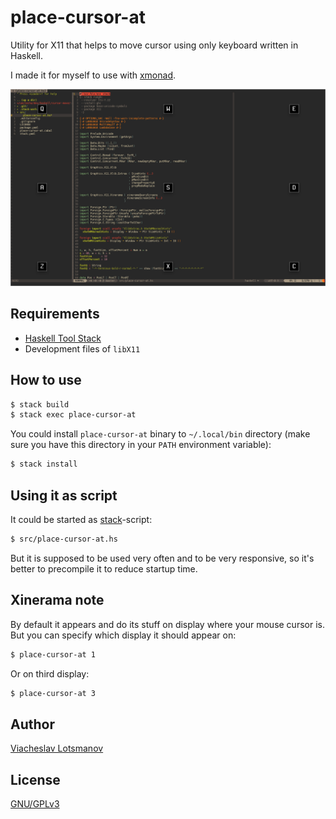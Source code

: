 # place-cursor-at

Utility for X11 that helps to move cursor using only keyboard
written in Haskell.

I made it for myself to use with [xmonad](https://github.com/unclechu/xmonadrc).

![Screenshot](./screenshot.png)

## Requirements

- [Haskell Tool Stack](https://haskellstack.org/)
- Development files of `libX11`

## How to use

```bash
$ stack build
$ stack exec place-cursor-at
```

You could install `place-cursor-at` binary to `~/.local/bin` directory
(make sure you have this directory in your `PATH` environment variable):

```bash
$ stack install
```

## Using it as script

It could be started as [stack](https://haskellstack.org/)-script:

```bash
$ src/place-cursor-at.hs
```

But it is supposed to be used very often and to be very responsive,
so it's better to precompile it to reduce startup time.

## Xinerama note

By default it appears and do its stuff on display where your mouse cursor is.
But you can specify which display it should appear on:

```bash
$ place-cursor-at 1
```

Or on third display:
```bash
$ place-cursor-at 3
```

## Author

[Viacheslav Lotsmanov](https://github.com/unclechu)

## License

[GNU/GPLv3](./LICENSE)
